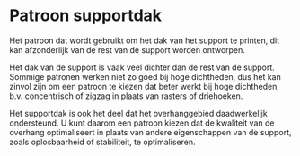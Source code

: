 Patroon supportdak
====
Het patroon dat wordt gebruikt om het dak van het support te printen, dit kan afzonderlijk van de rest van de support worden ontworpen.

Het dak van de support is vaak veel dichter dan de rest van de support. Sommige patronen werken niet zo goed bij hoge dichtheden, dus het kan zinvol zijn om een patroon te kiezen dat beter werkt bij hoge dichtheden, b.v. concentrisch of zigzag in plaats van rasters of driehoeken.

Het supportdak is ook het deel dat het overhanggebied daadwerkelijk ondersteund. U kunt daarom een patroon kiezen dat de kwaliteit van de overhang optimaliseert in plaats van andere eigenschappen van de support, zoals oplosbaarheid of stabiliteit, te optimaliseren.